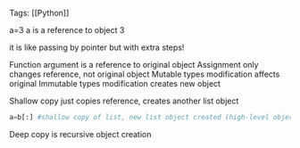Tags: [[Python]]

a=3
a is a reference to object 3

it is like passing by pointer but with extra steps!

Function argument is a reference to original object
Assignment only changes reference, not original object
Mutable types modification affects original
Immutable types modification creates new object

Shallow copy just copies reference, creates another list object
```python
a=b[:] #shallow copy of list, new list object created (high-level object) but the inside is same for both
```
Deep copy is recursive object creation